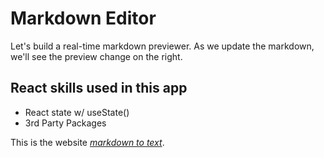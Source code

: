 # Markdown Editor

Let's build a real-time markdown previewer. As we update the markdown, we'll see the preview change on the right.

## React skills used in this app

- React state w/ useState()
- 3rd Party Packages

This is the website  *[markdown to text](https://ghana7989.github.io/markdown-to-text)*.
